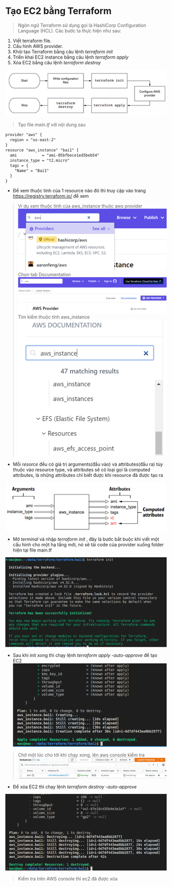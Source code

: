 # Tạo EC2 bằng Terraform
>
> Ngôn ngữ Terraform sử dụng gọi là HashiCorp Configuration Language (HCL).
Các bước ta thực hiện như sau:

1. Viết terraform file.
2. Cấu hình AWS provider.
3. Khỏi tạo Terraform bằng câu lệnh *terraform init*
4. Triển khai EC2 instance bằng câu lệnh *terraform apply*
5. Xóa EC2 bằng câu lệnh *terraform destroy*

![](./images/workflow1.PNG)

> Tạo file *main.tf* với nội dung sau

```
provider "aws" {
  region = "us-east-2"
}
resource "aws_instance" "bai1" {
  ami           = "ami-05bfbece1ed5beb54"
  instance_type = "t2.micro"
  tags = {
    "Name" = "Bai1"
  }
}
```

* Để xem thuộc tính của 1 resource nào đó thì truy cập vào trang
 <https://registry.terraform.io/> để xem

> Ví dụ xem thuộc tính của aws_instance thuộc aws provider
![](./images/awsresource.PNG)
> Chọn tab Documentation
![](./images/awsresource-doc.PNG)
> Tìm kiếm thuộc tính aws_instance
![](./images/awsresource-doc-instance.PNG)

* Mỗi *resorce* đều có giá trị arguments(đầu vào) và attributes(đầu ra) tùy thuộc vào resource type, và attributes sẽ có loại gọi là computed attributes, là những attributes chỉ biết được khi resource đã được tạo ra

![](./images/aws_argument_attribute.PNG)

* Mở *terminal* và nhập *terraform init* , đây là bước bắt buộc khi viết một cấu hình cho một hạ tầng mới, nó sẽ tải code của provider xuống folder hiện tại file main.tf

![](./images/terraform_init.PNG)

* Sau khi init xong thì chạy lệnh *terraform apply -auto-approve* để tạo EC2
![](./images/terraform_apply.PNG)

> Chờ một lúc cho tới khi chạy xong, lên aws console kiểm tra
![](./images/terraform_ec2.PNG)

* Để xóa EC2 thì chạy lệnh *terraform destroy -auto-approve*

![](./images/terraform_destroy.PNG)

> Kiểm tra trên AWS console thì ec2 đã được xóa
